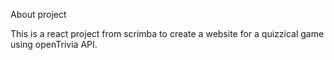 About project

This is a react project from scrimba to create a website for a quizzical game using openTrivia API.
